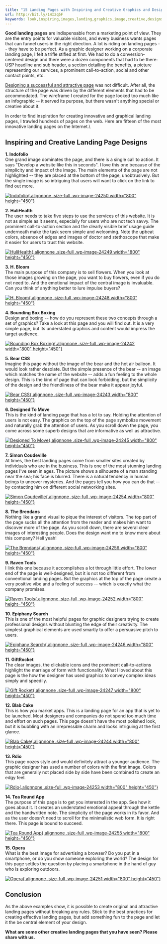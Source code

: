 ```yaml
---
title: "15 Landing Pages with Inspiring and Creative Graphics and Designs"
url: http://bit.ly/14I2q5F
keywords: look,inspiring,images,landing,graphics,image,creative,designs,users,simple,15,pages,page,design
---
```

**Good landing pages** are indispensable from a marketing point of view. They are the entry points for valuable visitors, and every business wants pages that can funnel users in the right direction. A lot is riding on landing pages -- they have to be perfect. As a graphic designer working on a corporate landing page, I felt a trifle stifled at first. We had to do a conversion-centered design and there were a dozen components that had to be there: USP headline and sub header, a section detailing the benefits, a picture representing our services, a prominent call-to-action, social and other contact points, etc.

[Designing a successful and attractive page](http://www.onextrapixel.com/2012/08/15/anatomy-of-a-successful-landing-page/) was not difficult. After all, the structure of the page was driven by the different elements that had to be accommodated. The wireframe I created for the page looked too much like an infographic -- it served its purpose, but there wasn't anything special or creative about it.

In order to find inspiration for creating innovative and graphical landing pages, I trawled hundreds of pages on the web. Here are fifteen of the most innovative landing pages on the Internet.\

Inspiring and Creative Landing Page Designs
-------------------------------------------

**1. Indofolio**\
One grand image dominates the page, and there is a single call to action. It says "Develop a website like this in seconds". I love this one because of the simplicity and impact of the image. The main elements of the page are not highlighted -- they are placed at the bottom of the page, unobtrusively. But the single image is so intriguing that users will want to click on the link to find out more.

[![Indofolio](http://www.onextrapixel.com/wp-content/uploads/2013/06/indofolio.jpg){.alignnone .size-full .wp-image-24250 width="800" height="450"}](http://indofolio.com/)

**2. HuliHealth**\
The user needs to take five steps to use the services of this website. It is not as simple as it seems, especially for users who are not tech savvy. The prominent call-to-action section and the clearly visible brief usage guide underneath make the task seem simple and welcoming. Note the upbeat colors, absence of edges and images of doctor and stethoscope that make it easier for users to trust this website.

[![HuliHealth](http://www.onextrapixel.com/wp-content/uploads/2013/06/huli-health.jpg){.alignnone .size-full .wp-image-24249 width="800" height="450"}](http://www.hulihealth.com/)

**3. H. Bloom**\
The main purpose of this company is to sell flowers. When you look at those images growing on the page, you want to buy flowers, even if you do not need to. And the emotional impact of the central image is invaluable. Can you think of anything better to lure impulse buyers?

[![H. Bloom](http://www.onextrapixel.com/wp-content/uploads/2013/06/hbloom.jpg){.alignnone .size-full .wp-image-24248 width="800" height="450"}](http://www.hbloom.com/hero)

**4. Bounding Box Boxing**\
Design and boxing -- how do you represent these two concepts through a set of graphics? Take a look at this page and you will find out. It is a very simple page, but its understated graphics and content would impress the target audience.

[![Bounding Box Boxing](http://www.onextrapixel.com/wp-content/uploads/2013/06/bbboxing.jpg){.alignnone .size-full .wp-image-24242 width="800" height="450"}](http://www.bbboxing.com/)

**5. Bear CSS**\
Imagine this page without the image of the bear and the hot air balloon. It would look rather desolate. But the simple presence of the bear -- an image which matches the name of the website -- adds a fun feeling to the whole design. This is the kind of page that can look forbidding, but the simplicity of the design and the friendliness of the bear make it appear joyful.

[![Bear CSS](http://www.onextrapixel.com/wp-content/uploads/2013/06/bear-css.jpg){.alignnone .size-full .wp-image-24243 width="800" height="450"}](http://bearcss.com/)

**6. Designed To Move**\
This is the kind of landing page that has a lot to say. Holding the attention of users is not easy. The graphics on the top of the page symbolize movement and naturally grab the attention of users. As you scroll down the page, you come across some superb designs that are informative as well as attractive.

[![Designed To Move](http://www.onextrapixel.com/wp-content/uploads/2013/06/designed-to-move.jpg){.alignnone .size-full .wp-image-24245 width="800" height="450"}](http://designedtomove.org/)

**7. Simon Coudeville**\
At times, the best landing pages come from smaller sites created by individuals who are in the business. This is one of the most stunning landing pages I've seen in ages. The picture shows a silhouette of a man standing near the sea; his face is blurred. There is a natural tendency in human beings to uncover mysteries. And the pages tell you how you can do that -- by contacting him on different social networking sites.

[![Simon Coudeville](http://www.onextrapixel.com/wp-content/uploads/2013/06/simonbe.jpg){.alignnone .size-full .wp-image-24254 width="800" height="450"}](http://s.imon.be/)

**8. The Brendans**\
Nothing like a grand visual to pique the interest of visitors. The top part of the page sucks all the attention from the reader and makes him want to discover more of the page. As you scroll down, there are several clear images of interesting people. Does the design want me to know more about this company? Hell yeah!

[![The Brendans](http://www.onextrapixel.com/wp-content/uploads/2013/06/the-brendans.jpg){.alignnone .size-full .wp-image-24256 width="800" height="450"}](http://www.thebrendans.com/)

**9. Raven Tools**\
I link this one because it accomplishes a lot through little effort. The lower end of the page is well-designed, but it is not too different from conventional landing pages. But the graphics at the top of the page create a very positive vibe and a feeling of success -- which is exactly what the company promises.

[![Raven Tools](http://www.onextrapixel.com/wp-content/uploads/2013/06/raven-tools.jpg){.alignnone .size-full .wp-image-24252 width="800" height="450"}](http://raventools.com/)

**10. Epiphany Search**\
This is one of the most helpful pages for graphic designers trying to create professional designs without blunting the edge of their creativity. The simplest graphical elements are used smartly to offer a persuasive pitch to users.

[![Epiphany Search](http://www.onextrapixel.com/wp-content/uploads/2013/06/epiphany-search.jpg){.alignnone .size-full .wp-image-24246 width="800" height="450"}](http://www.epiphanysearch.co.uk/)

**11. GiftRocket**\
The clear images, the clickable icons and the prominent call-to-actions highlight the marriage of form with functionality. What I loved about this page is the how the designer has used graphics to convey complex ideas simply and speedily.

[![Gift Rocket](http://www.onextrapixel.com/wp-content/uploads/2013/06/gift-rocket.jpg){.alignnone .size-full .wp-image-24247 width="800" height="450"}](http://www.giftrocket.com/)

**12. Blab Cake**\
This is how you market apps. This is a landing page for an app that is yet to be launched. Most designers and companies do not spend too much time and effort on such pages. This page doesn't have the most polished look, but it is bubbling with an irrepressible charm and looks intriguing at the first glance.

[![Blab Cake](http://www.onextrapixel.com/wp-content/uploads/2013/06/blab-cake.jpg){.alignnone .size-full .wp-image-24244 width="800" height="450"}](http://www.blabcake.com/)

**13. Rdio**\
This page oozes style and would definitely attract a younger audience. The graphic designer has used a number of colors with the first image. Colors that are generally not placed side by side have been combined to create an edgy feel.

[![Rdio](http://www.onextrapixel.com/wp-content/uploads/2013/06/rdio.jpg){.alignnone .size-full .wp-image-24253 width="800" height="450"}](http://www.rdio.com/)

**14. Tea Round App**\
The purpose of this page is to get you interested in the app. See how it goes about it. It creates an understated emotional appeal through the kettle and the handwritten note. The simplicity of the page works in its favor. And as the user doesn't need to scroll for the minimalistic web form. It is right there. This page is bound to succeed.

[![Tea Round App](http://www.onextrapixel.com/wp-content/uploads/2013/06/tea-round-app.jpg){.alignnone .size-full .wp-image-24255 width="800" height="450"}](http://www.tearoundapp.com/)

**15. Opera**\
What is the best image for advertising a browser? Do you put in a smartphone, or do you show someone exploring the world? The design for this page settles the question by placing a smartphone in the hand of guy who is exploring outdoors.

[![Opera](http://www.onextrapixel.com/wp-content/uploads/2013/06/opera.jpg){.alignnone .size-full .wp-image-24251 width="800" height="450"}](http://www.opera.com/)

Conclusion
----------

As the above examples show, it is possible to create original and attractive landing pages without breaking any rules. Stick to the best practices for creating effective landing pages, but add something fun to the page and let it the be central element of your design.

**What are some other creative landing pages that you have seen? Please share with us.**
